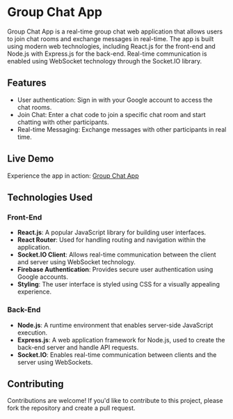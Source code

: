 # Group Chat App

Group Chat App is a real-time group chat web application that allows users to join chat rooms and exchange messages in real-time. The app is built using modern web technologies, including React.js for the front-end and Node.js with Express.js for the back-end. Real-time communication is enabled using WebSocket technology through the Socket.IO library.

## Features

- User authentication: Sign in with your Google account to access the chat rooms.
- Join Chat: Enter a chat code to join a specific chat room and start chatting with other participants.
- Real-time Messaging: Exchange messages with other participants in real time.

## Live Demo

Experience the app in action: [Group Chat App](https://groupchatreact.vercel.app/)

## Technologies Used

### Front-End

- **React.js**: A popular JavaScript library for building user interfaces.
- **React Router**: Used for handling routing and navigation within the application.
- **Socket.IO Client**: Allows real-time communication between the client and server using WebSocket technology.
- **Firebase Authentication**: Provides secure user authentication using Google accounts.
- **Styling**: The user interface is styled using CSS for a visually appealing experience.

### Back-End

- **Node.js**: A runtime environment that enables server-side JavaScript execution.
- **Express.js**: A web application framework for Node.js, used to create the back-end server and handle API requests.
- **Socket.IO**: Enables real-time communication between clients and the server using WebSockets.

## Contributing

Contributions are welcome! If you'd like to contribute to this project, please fork the repository and create a pull request.
